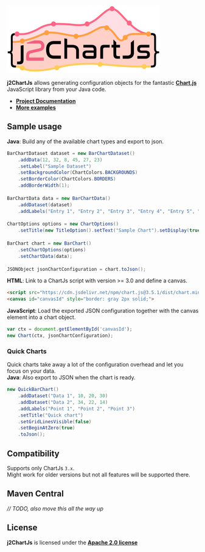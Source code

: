 ![j2ChartJs](img/j2ChartJs_small.png)

**j2ChartJs**
allows generating configuration objects for the fantastic **[Chart.js](http://www.chartjs.org/)** JavaScript
library from your Java code.

- **[Project Documentation](md/doc.md)**
- **[More examples](md/example.md)**

## Sample usage
**Java**:
Build any of the available chart types and export to json.
```Java
BarChartDataset dataset = new BarChartDataset()
    .addData(12, 32, 8, 45, 27, 23)
    .setLabel("Sample Dataset")
    .setBackgroundColor(ChartColors.BACKGROUNDS)
    .setBorderColor(ChartColors.BORDERS)
    .addBorderWidth(1);

BarChartData data = new BarChartData()
    .addDataset(dataset)
    .addLabels("Entry 1", "Entry 2", "Entry 3", "Entry 4", "Entry 5", "Entry 6");

ChartOptions options = new ChartOptions()
    .setTitle(new TitleOption().setText("Sample Chart").setDisplay(true));

BarChart chart = new BarChart()
    .setChartOptions(options)
    .setChartData(data);

JSONObject jsonChartConfiguration = chart.toJson();
```

**HTML**:
Link to a ChartJs script with version >= 3.0 and define a canvas.
```html
<script src="https://cdn.jsdelivr.net/npm/chart.js@3.5.1/dist/chart.min.js"></script>
<canvas id="canvasId" style="border: gray 2px solid;">
```

**JavaScript**:
Load the exported JSON configuration together with the canvas element into a chart object.
```JavaScript
var ctx = document.getElementById('canvasId');
new Chart(ctx, jsonChartConfiguration);
```

### Quick Charts
Quick charts take away a lot of the configuration overhead and let you focus on your data.  
**Java**:
Also export to JSON when the chart is ready.
```Java
new QuickBarChart()
    .addDataset("Data 1", 10, 20, 30)
    .addDataset("Data 2", 34, 22, 14)
    .addLabels("Point 1", "Point 2", "Point 3")
    .setTitle("Quick chart")
    .setGridLinesVisible(false)
    .setBeginAtZero(true)
    .toJson();
```

## Compatibility

Supports only ChartJs `3.x`.  
Might work for older versions but not all features will be supported there.

## Maven Central

_// TODO, also move this all the way up_

## License

**j2ChartJs** is licensed under the **[Apache 2.0 license](https://www.apache.org/licenses/LICENSE-2.0.txt)**